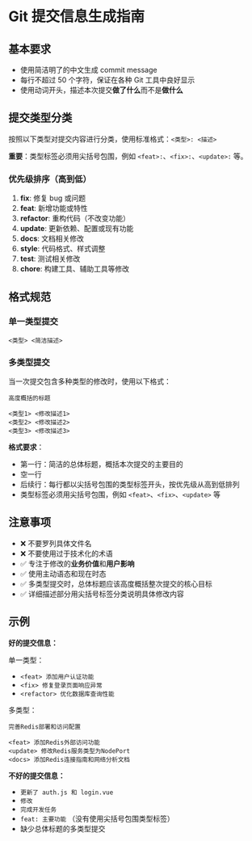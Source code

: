 # Git 提交信息生成指南

## 基本要求

- 使用简洁明了的中文生成 commit message
- 每行不超过 50 个字符，保证在各种 Git 工具中良好显示
- 使用动词开头，描述本次提交**做了什么**而不是**做什么**

## 提交类型分类

按照以下类型对提交内容进行分类，使用标准格式：`<类型>: <描述>`

**重要**：类型标签必须用尖括号包围，例如 `<feat>:`、`<fix>:`、`<update>:` 等。

### 优先级排序（高到低）

1. **fix**: 修复 bug 或问题
2. **feat**: 新增功能或特性
3. **refactor**: 重构代码（不改变功能）
4. **update**: 更新依赖、配置或现有功能
5. **docs**: 文档相关修改
6. **style**: 代码格式、样式调整
7. **test**: 测试相关修改
8. **chore**: 构建工具、辅助工具等修改

## 格式规范

### 单一类型提交

```
<类型> <简洁描述>
```

### 多类型提交

当一次提交包含多种类型的修改时，使用以下格式：

```
高度概括的标题

<类型1> <修改描述1>
<类型2> <修改描述2>
<类型3> <修改描述3>
```

**格式要求**：

- 第一行：简洁的总体标题，概括本次提交的主要目的
- 空一行
- 后续行：每行都以尖括号包围的类型标签开头，按优先级从高到低排列
- 类型标签必须用尖括号包围，例如 `<feat>`、`<fix>`、`<update>` 等

## 注意事项

- ❌ 不要罗列具体文件名
- ❌ 不要使用过于技术化的术语
- ✅ 专注于修改的**业务价值**和**用户影响**
- ✅ 使用主动语态和现在时态
- ✅ 多类型提交时，总体标题应该高度概括整次提交的核心目标
- ✅ 详细描述部分用尖括号标签分类说明具体修改内容

## 示例

**好的提交信息：**

单一类型：

- `<feat> 添加用户认证功能`
- `<fix> 修复登录页面响应异常`
- `<refactor> 优化数据库查询性能`

多类型：

```
完善Redis部署和访问配置

<feat> 添加Redis外部访问功能
<update> 修改Redis服务类型为NodePort
<docs> 添加Redis连接指南和网络分析文档
```

**不好的提交信息：**

- `更新了 auth.js 和 login.vue`
- `修改`
- `完成开发任务`
- `feat: 主要功能` （没有使用尖括号包围类型标签）
- 缺少总体标题的多类型提交
